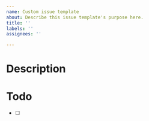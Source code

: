 ```yaml
---
name: Custom issue template
about: Describe this issue template's purpose here.
title: ''
labels: ''
assignees: ''

---
```


# Description

# Todo
- [ ]
